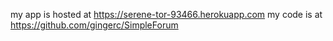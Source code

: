 my app is hosted at https://serene-tor-93466.herokuapp.com
my code is at https://github.com/gingerc/SimpleForum
